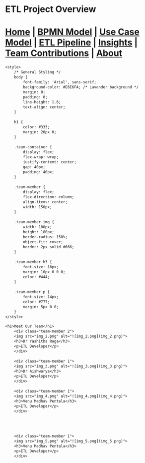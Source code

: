 # ETL Project Overview


[Home](index.md) | [BPMN Model](bpmn.md) | [Use Case Model](use_case.md) | [ETL Pipeline](etl_pipeline.md) | [Insights](insights.md) | [Team Contributions](team.md) | [About](about.md)
=======







<html lang="en">
<head>
    <meta charset="UTF-8">
    <meta name="viewport" content="width=device-width, initial-scale=1.0">
    <title>About - ETL Project</title>

    <style>
        /* General Styling */
        body {
            font-family: 'Arial', sans-serif;
            background-color: #E6E6FA; /* Lavender background */
            margin: 0;
            padding: 0;
            line-height: 1.6;
            text-align: center;
        }

        h1 {
            color: #333;
            margin: 20px 0;
        }

        .team-container {
            display: flex;
            flex-wrap: wrap;
            justify-content: center;
            gap: 40px;
            padding: 40px;
        }

        .team-member {
            display: flex;
            flex-direction: column;
            align-items: center;
            width: 150px;
        }

        .team-member img {
            width: 180px;
            height: 180px;
            border-radius: 150%;
            object-fit: cover;
            border: 2px solid #666;
        }

        .team-member h3 {
            font-size: 16px;
            margin: 10px 0 0 0;
            color: #444;
        }

        .team-member p {
            font-size: 14px;
            color: #777;
            margin: 5px 0 0;
        }
    </style>
</head>
<body>

    <h1>Meet Our Team</h1>
        <div class="team-member 2">
        <img src="img_2.png" alt="![img_2.png](img_2.png)">
        <h3>Dr Yashitha Raga</h3>
        <p>ETL Developer</p>
        </div>

        <div class="team-member 1">
        <img src="img_3.png" alt="![img_3.png](img_3.png)">
        <h3>Dr Aishwarya</h3>
        <p>ETL Developer</p>
        </div>

        <div class="team-member 1">
        <img src="img_4.png" alt="![img_4.png](img_4.png)">
        <h3>Venu Madhav Pentala</h3>
        <p>ETL Developer</p>
        </div>




        <div class="team-member 1">
        <img src="img_5.png" alt="![img_5.png](img_5.png)">
        <h3>Venu Madhav Pentala</h3>
        <p>ETL Developer</p>
        </div>
</body>
</html>
